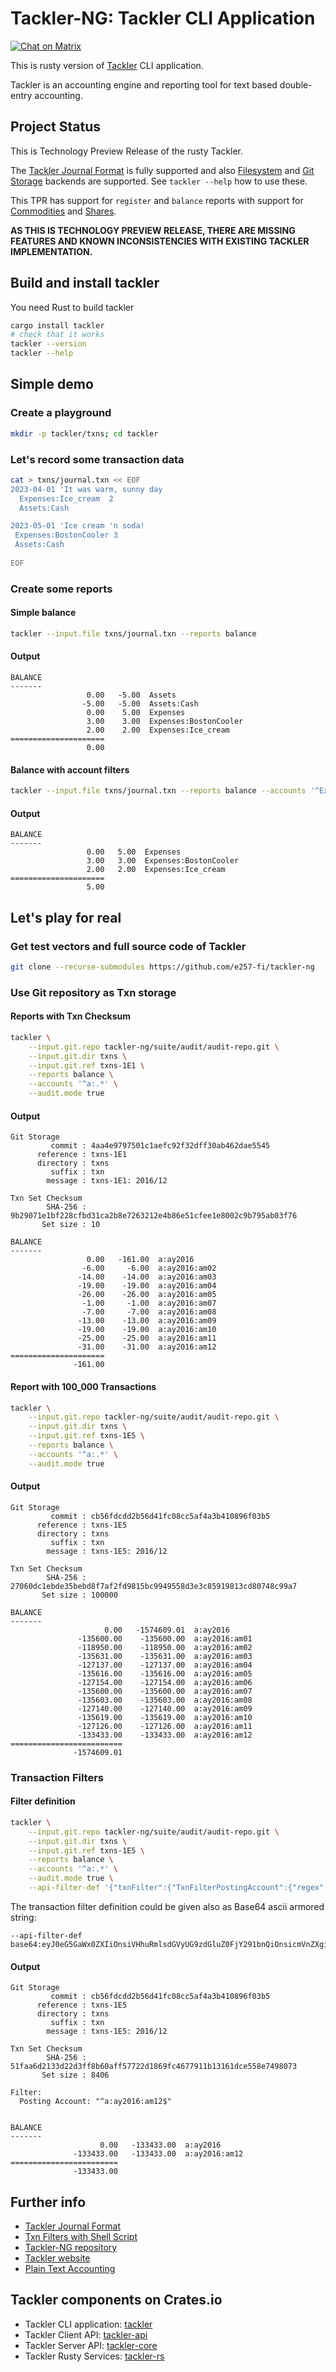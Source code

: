 # Tackler-NG: Tackler CLI Application

[![Chat on Matrix](https://tackler.e257.fi/img/badge-matrix.svg)](https://matrix.to/#/#tackler:matrix.org)

This is rusty version of [Tackler](https://tackler.e257.fi/) CLI application.

Tackler is an accounting engine and reporting tool 
for text based double-entry accounting.

## Project Status

This is Technology Preview Release of the rusty Tackler. 

The [Tackler Journal Format](https://tackler.e257.fi/docs/journal/format/) is fully 
supported and also [Filesystem](https://tackler.e257.fi/docs/usage/#storage-selector)
and [Git Storage](https://tackler.e257.fi/docs/journal/git-storage/) backends are 
supported. See `tackler --help` how to use these.

This TPR has support for `register` and  `balance` reports with support for [Commodities](https://tackler.e257.fi/docs/commodities/) and [Shares](https://tackler.e257.fi/docs/currencies/).

**AS THIS IS TECHNOLOGY PREVIEW RELEASE, THERE ARE MISSING FEATURES AND KNOWN INCONSISTENCIES
WITH EXISTING TACKLER IMPLEMENTATION.**


## Build and install tackler

You need Rust to build tackler

````bash
cargo install tackler
# check that it works
tackler --version
tackler --help
````

## Simple demo

### Create a playground

````bash
mkdir -p tackler/txns; cd tackler
````

### Let's record some transaction data

````bash
cat > txns/journal.txn << EOF
2023-04-01 'It was warm, sunny day
  Expenses:Ice_cream  2
  Assets:Cash

2023-05-01 'Ice cream 'n soda!
 Expenses:BostonCooler 3
 Assets:Cash
 
EOF
````

### Create some reports

#### Simple balance
````bash
tackler --input.file txns/journal.txn --reports balance
````

#### Output

````
BALANCE
-------
                 0.00   -5.00  Assets
                -5.00   -5.00  Assets:Cash
                 0.00    5.00  Expenses
                 3.00    3.00  Expenses:BostonCooler
                 2.00    2.00  Expenses:Ice_cream
=====================
                 0.00
````

#### Balance with account filters

````bash
tackler --input.file txns/journal.txn --reports balance --accounts '^Expenses'
````

#### Output
````
BALANCE
-------
                 0.00   5.00  Expenses
                 3.00   3.00  Expenses:BostonCooler
                 2.00   2.00  Expenses:Ice_cream
=====================
                 5.00
````



## Let's play for real

### Get test vectors and full source code of Tackler

````bash
git clone --recurse-submodules https://github.com/e257-fi/tackler-ng
````

### Use Git repository as Txn storage

#### Reports with Txn Checksum

````bash
tackler \
    --input.git.repo tackler-ng/suite/audit/audit-repo.git \
    --input.git.dir txns \
    --input.git.ref txns-1E1 \
    --reports balance \
    --accounts '^a:.*' \
    --audit.mode true
````

#### Output

````
Git Storage
         commit : 4aa4e9797501c1aefc92f32dff30ab462dae5545
      reference : txns-1E1
      directory : txns
         suffix : txn
        message : txns-1E1: 2016/12

Txn Set Checksum
        SHA-256 : 9b29071e1bf228cfbd31ca2b8e7263212e4b86e51cfee1e8002c9b795ab03f76
       Set size : 10

BALANCE
-------
                 0.00   -161.00  a:ay2016
                -6.00     -6.00  a:ay2016:am02
               -14.00    -14.00  a:ay2016:am03
               -19.00    -19.00  a:ay2016:am04
               -26.00    -26.00  a:ay2016:am05
                -1.00     -1.00  a:ay2016:am07
                -7.00     -7.00  a:ay2016:am08
               -13.00    -13.00  a:ay2016:am09
               -19.00    -19.00  a:ay2016:am10
               -25.00    -25.00  a:ay2016:am11
               -31.00    -31.00  a:ay2016:am12
=====================
              -161.00
````

#### Report with 100_000 Transactions

````bash
tackler \
    --input.git.repo tackler-ng/suite/audit/audit-repo.git \
    --input.git.dir txns \
    --input.git.ref txns-1E5 \
    --reports balance \
    --accounts '^a:.*' \
    --audit.mode true
````

#### Output

````
Git Storage
         commit : cb56fdcdd2b56d41fc08cc5af4a3b410896f03b5
      reference : txns-1E5
      directory : txns
         suffix : txn
        message : txns-1E5: 2016/12

Txn Set Checksum
        SHA-256 : 27060dc1ebde35bebd8f7af2fd9815bc9949558d3e3c85919813cd80748c99a7
       Set size : 100000

BALANCE
-------
                     0.00   -1574609.01  a:ay2016
               -135600.00    -135600.00  a:ay2016:am01
               -118950.00    -118950.00  a:ay2016:am02
               -135631.00    -135631.00  a:ay2016:am03
               -127137.00    -127137.00  a:ay2016:am04
               -135616.00    -135616.00  a:ay2016:am05
               -127154.00    -127154.00  a:ay2016:am06
               -135600.00    -135600.00  a:ay2016:am07
               -135603.00    -135603.00  a:ay2016:am08
               -127140.00    -127140.00  a:ay2016:am09
               -135619.00    -135619.00  a:ay2016:am10
               -127126.00    -127126.00  a:ay2016:am11
               -133433.00    -133433.00  a:ay2016:am12
=========================
              -1574609.01
````

### Transaction Filters

#### Filter definition

````bash
tackler \
    --input.git.repo tackler-ng/suite/audit/audit-repo.git \
    --input.git.dir txns \
    --input.git.ref txns-1E5 \
    --reports balance \
    --accounts '^a:.*' \
    --audit.mode true \
    --api-filter-def '{"txnFilter":{"TxnFilterPostingAccount":{"regex":"^a:ay2016:am12"}}}'
````

The transaction filter definition could be given also as Base64 ascii armored string:

````
--api-filter-def base64:eyJ0eG5GaWx0ZXIiOnsiVHhuRmlsdGVyUG9zdGluZ0FjY291bnQiOnsicmVnZXgiOiJeYTpheTIwMTY6YW0xMiJ9fX0=
````


#### Output

````
Git Storage
         commit : cb56fdcdd2b56d41fc08cc5af4a3b410896f03b5
      reference : txns-1E5
      directory : txns
         suffix : txn
        message : txns-1E5: 2016/12

Txn Set Checksum
        SHA-256 : 51faa6d2133d22d3ff8b60aff57722d1869fc4677911b13161dce558e7498073
       Set size : 8406

Filter:
  Posting Account: "^a:ay2016:am12$"


BALANCE
-------
                    0.00   -133433.00  a:ay2016
              -133433.00   -133433.00  a:ay2016:am12
========================
              -133433.00
````

## Further info

* [Tackler Journal Format](https://tackler.e257.fi/docs/journal/format/)
* [Txn Filters with Shell Script](https://tackler.e257.fi/docs/usage/#txn-filters-shell)
* [Tackler-NG repository](https://github.com/e257-fi/tackler-ng)
* [Tackler website](https://tackler.e257.fi/)
* [Plain Text Accounting](https://plaintextaccounting.org/)


## Tackler components on Crates.io

* Tackler CLI application: [tackler](https://crates.io/crates/tackler)
* Tackler Client API: [tackler-api](https://crates.io/crates/tackler-api)
* Tackler Server API: [tackler-core](https://crates.io/crates/tackler-core)
* Tackler Rusty Services: [tackler-rs](https://crates.io/crates/tackler-rs)
